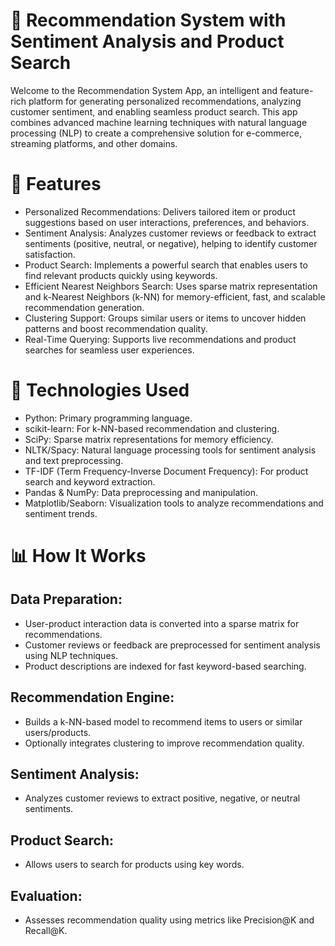 
# 🎯 Recommendation System with Sentiment Analysis and Product Search
Welcome to the Recommendation System App, an intelligent and feature-rich platform for generating personalized recommendations, analyzing customer sentiment, and enabling seamless product search. This app combines advanced machine learning techniques with natural language processing (NLP) to create a comprehensive solution for e-commerce, streaming platforms, and other domains.

# 🚀 Features
- Personalized Recommendations: Delivers tailored item or product suggestions based on user interactions, preferences, and behaviors.
- Sentiment Analysis: Analyzes customer reviews or feedback to extract sentiments (positive, neutral, or negative), helping to identify customer satisfaction.
- Product Search: Implements a powerful search that enables users to find relevant products quickly using keywords.
- Efficient Nearest Neighbors Search: Uses sparse matrix representation and k-Nearest Neighbors (k-NN) for memory-efficient, fast, and scalable recommendation generation.
- Clustering Support: Groups similar users or items to uncover hidden patterns and boost recommendation quality.
- Real-Time Querying: Supports live recommendations and product searches for seamless user experiences.

# 🔧 Technologies Used
- Python: Primary programming language.
- scikit-learn: For k-NN-based recommendation and clustering.
- SciPy: Sparse matrix representations for memory efficiency.
- NLTK/Spacy: Natural language processing tools for sentiment analysis and text preprocessing.
- TF-IDF (Term Frequency-Inverse Document Frequency): For product search and keyword extraction.
- Pandas & NumPy: Data preprocessing and manipulation.
- Matplotlib/Seaborn: Visualization tools to analyze recommendations and sentiment trends.
  
# 📊 How It Works

## Data Preparation:
- User-product interaction data is converted into a sparse matrix for recommendations.
- Customer reviews or feedback are preprocessed for sentiment analysis using NLP techniques.
- Product descriptions are indexed for fast keyword-based searching.
## Recommendation Engine:
- Builds a k-NN-based model to recommend items to users or similar users/products.
- Optionally integrates clustering to improve recommendation quality.
## Sentiment Analysis:
- Analyzes customer reviews to extract positive, negative, or neutral sentiments.
## Product Search:
- Allows users to search for products using key words.
## Evaluation:
- Assesses recommendation quality using metrics like Precision@K and Recall@K.

